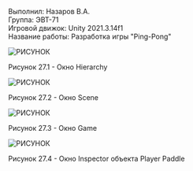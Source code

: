 Выполнил: Назаров В.А.  
Группа: ЭВТ-71  
Игровой движок: Unity 2021.3.14f1  
Название работы: Разработка игры "Ping-Pong" 




![РИСУНОК](https://gspics.org/images/2022/12/03/0XfnAL.png)  

Рисунок 27.1 - Окно Hierarchy  

![РИСУНОК](https://gspics.org/images/2022/12/03/0Xf1Sy.png)  

Рисунок 27.2 - Окно Scene  

![РИСУНОК](https://gspics.org/images/2022/12/03/0Xf3xD.png)  

Рисунок 27.3 - Окно Game  

![РИСУНОК](https://gspics.org/images/2022/12/03/0XfTtI.png)  

Рисунок 27.4 - Окно Inspector объекта Player Paddle
